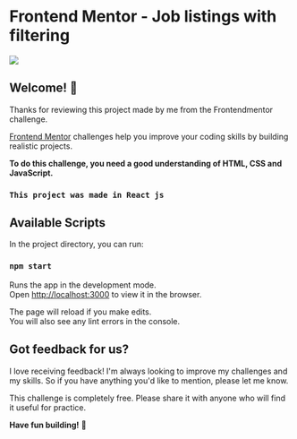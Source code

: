 # Frontend Mentor - Job listings with filtering

![](https://repository-images.githubusercontent.com/386144115/3da14c08-afac-4a92-901d-7a727c6af1d6)

## Welcome! 👋

Thanks for reviewing this project made by me from the Frontendmentor challenge.

[Frontend Mentor](https://www.frontendmentor.io) challenges help you improve your coding skills by building realistic projects.

**To do this challenge, you need a good understanding of HTML, CSS and JavaScript.**

### `This project was made in React js`

## Available Scripts

In the project directory, you can run:

### `npm start`

Runs the app in the development mode.\
Open [http://localhost:3000](http://localhost:3000) to view it in the browser.

The page will reload if you make edits.\
You will also see any lint errors in the console.


## Got feedback for us?

I love receiving feedback! I'm always looking to improve my challenges and my skills. So if you have anything you'd like to mention, please let me know.

This challenge is completely free. Please share it with anyone who will find it useful for practice.

**Have fun building!** 🚀
